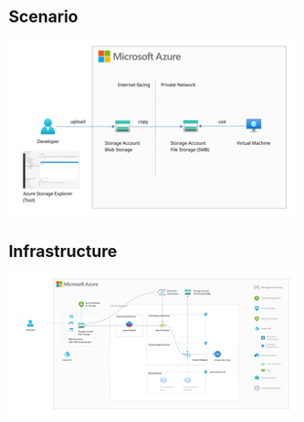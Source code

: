 # Scenario

![](./doc/secure-upload-scenario.svg)

# Infrastructure

![](./doc/secure-upload-infrastructure.svg)